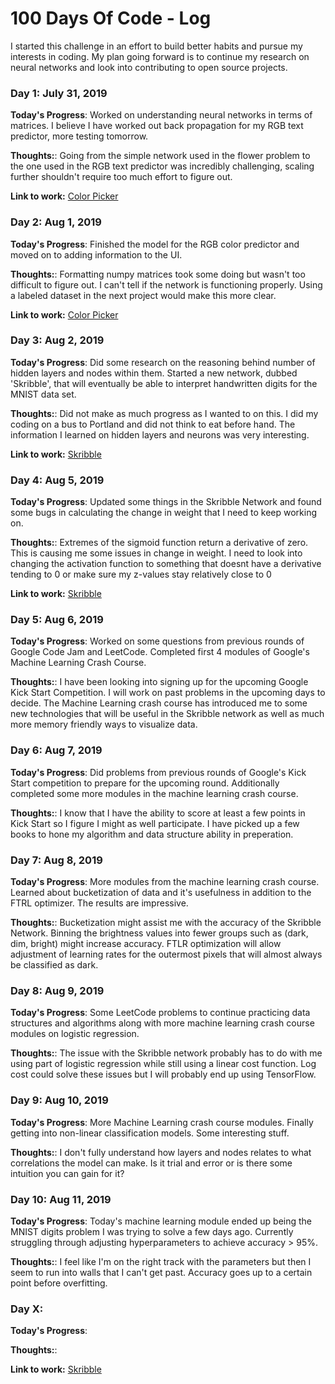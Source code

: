 # 100 Days Of Code - Log

I started this challenge in an effort to build better habits and pursue my interests in coding. My plan going forward is to continue my research on neural networks and look into contributing to open source projects.

### Day 1: July 31, 2019

**Today's Progress**: Worked on understanding neural networks in terms of matrices. I believe I have worked out back propagation for my RGB text predictor, more testing tomorrow.

**Thoughts:**: Going from the simple network used in the flower problem to the one used in the RGB text predictor was incredibly challenging, scaling further shouldn't require too much effort to figure out.

**Link to work:** [Color Picker](https://github.com/jpeter17/color_picker_NN)

### Day 2: Aug 1, 2019

**Today's Progress**: Finished the model for the RGB color predictor and moved on to adding information to the UI. 

**Thoughts:**: Formatting numpy matrices took some doing but wasn't too difficult to figure out. I can't tell if the network is functioning properly. Using a labeled dataset in the next project would make this more clear. 

**Link to work:** [Color Picker](https://github.com/jpeter17/color_picker_NN)

### Day 3: Aug 2, 2019

**Today's Progress**: Did some research on the reasoning behind number of hidden layers and nodes within them. Started a new network, dubbed 'Skribble', that will eventually be able to interpret handwritten digits for the MNIST data set.

**Thoughts:**: Did not make as much progress as I wanted to on this. I did my coding on a bus to Portland and did not think to eat before hand. The information I learned on hidden layers and neurons was very interesting.

**Link to work:** [Skribble](https://github.com/jpeter17/Skribble)

### Day 4: Aug 5, 2019

**Today's Progress**: Updated some things in the Skribble Network and found some bugs in calculating the change in weight that I need to keep working on. 

**Thoughts:**: Extremes of the sigmoid function return a derivative of zero. This is causing me some issues in change in weight. I need to look into changing the activation function to something that doesnt have a derivative tending to 0 or make sure my z-values stay relatively close to 0 

**Link to work:** [Skribble](https://github.com/jpeter17/Skribble)

### Day 5: Aug 6, 2019

**Today's Progress**: Worked on some questions from previous rounds of Google Code Jam and LeetCode. Completed first 4 modules of Google's Machine Learning Crash Course. 

**Thoughts:**: I have been looking into signing up for the upcoming Google Kick Start Competition. I will work on past problems in the upcoming days to decide. The Machine Learning crash course has introduced me to some new technologies that will be useful in the Skribble network as well as much more memory friendly ways to visualize data.

### Day 6: Aug 7, 2019

**Today's Progress**: Did problems from previous rounds of Google's Kick Start competition to prepare for the upcoming round. Additionally completed some more modules in the machine learning crash course.

**Thoughts:**: I know that I have the ability to score at least a few points in Kick Start so I figure I might as well participate. I have picked up a few books to hone my algorithm and data structure ability in preperation. 

### Day 7: Aug 8, 2019

**Today's Progress**: More modules from the machine learning crash course. Learned about bucketization of data and it's usefulness in addition to the FTRL optimizer. The results are impressive. 

**Thoughts:**: Bucketization might assist me with the accuracy of the Skribble Network. Binning the brightness values into fewer groups such as (dark, dim, bright) might increase accuracy. FTLR optimization will allow adjustment of learning rates for the outermost pixels that will almost always be classified as dark. 

### Day 8: Aug 9, 2019 

**Today's Progress**: Some LeetCode problems to continue practicing data structures and algorithms along with more machine learning crash course modules on logistic regression. 

**Thoughts:**: The issue with the Skribble network probably has to do with me using part of logistic regression while still using a linear cost function. Log cost could solve these issues but I will probably end up using TensorFlow.

### Day 9: Aug 10, 2019 

**Today's Progress**: More Machine Learning crash course modules. Finally getting into non-linear classification models. Some interesting stuff.  

**Thoughts:**: I don't fully understand how layers and nodes relates to what correlations the model can make. Is it trial and error or is there some intuition you can gain for it?

### Day 10: Aug 11, 2019 

**Today's Progress**: Today's machine learning module ended up being the MNIST digits problem I was trying to solve a few days ago. Currently struggling through adjusting hyperparameters to achieve accuracy > 95%.

**Thoughts:**: I feel like I'm on the right track with the parameters but then I seem to run into walls that I can't get past. Accuracy goes up to a certain point before overfitting.

### Day X: 

**Today's Progress**: 

**Thoughts:**: 

**Link to work:** [Skribble](https://github.com/jpeter17/Skribble)


